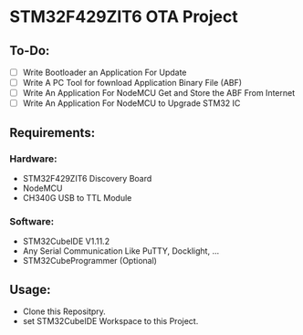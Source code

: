 # STM32F429ZIT6 OTA Project

## To-Do:

- [ ] Write Bootloader an Application For Update
- [ ] Write A PC Tool for fownload Application Binary File (ABF)
- [ ] Write An Application For NodeMCU Get and Store the ABF From Internet
- [ ] Write An Application For NodeMCU to Upgrade STM32 IC

## Requirements:
### Hardware:
- STM32F429ZIT6 Discovery Board
- NodeMCU
- CH340G USB to TTL Module

### Software:
- STM32CubeIDE V1.11.2
- Any Serial Communication Like PuTTY, Docklight, ...
- STM32CubeProgrammer (Optional)

## Usage:
- Clone this Repositpry.
- set STM32CubeIDE Workspace to this Project.
